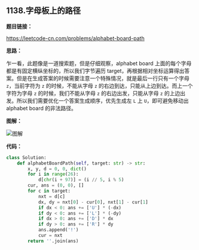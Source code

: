 ## 1138.字母板上的路径

**题目链接：**

https://leetcode-cn.com/problems/alphabet-board-path

**思路：**

乍一看，此题像是一道搜索题，但是仔细观察，alphabet board 上面的每个字母都是有固定横纵坐标的，所以我们字节遍历 target，再根据相对坐标运算得出答案。但是在生成答案的时候需要注意一个特殊情况，就是最后一行只有一个字母 `z`，当前字符为 `z` 的时候，不能从字母 `z` 的右边到达，只能从上边到达。而上一个字符为字母 `z` 的时候，我们不能从字母 `z` 的右边出发，只能从字母 `z` 的上边出发。所以我们需要优化一个答案生成顺序，优先生成左 `L` 上 `U`，即可避免移动出 alphabet board 的非法路径。

**图解：**

![图解](http://qiniu.wenyuetech.cn/1138-1.gif)


**代码：**
```python
class Solution:
    def alphabetBoardPath(self, target: str) -> str:
        x, y, d = 0, 0, dict()
        for i in range(26):
            d[chr(i + 97)] = (i // 5, i % 5)
        cur, ans = (0, 0), []
        for c in target:
            nxt = d[c]
            dx, dy = nxt[0] - cur[0], nxt[1] - cur[1]
            if dx < 0: ans += ['U'] * (-dx)
            if dy < 0: ans += ['L'] * (-dy)
            if dx > 0: ans += ['D'] * dx
            if dy > 0: ans += ['R'] * dy
            ans.append('!')
            cur = nxt
        return ''.join(ans)
```


